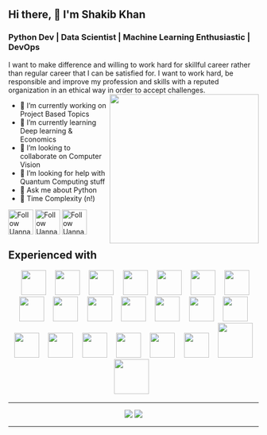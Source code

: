 ## Hi there, 👋  I'm Shakib Khan
### Python Dev | Data Scientist |  Machine Learning Enthusiastic | DevOps 

<!-- **uannabi/uannabi** is a ✨ _special_ ✨ repository because its `README.md` (this file) appears on your GitHub profile. & I’ve completed my graduation from CSE year of 2016. -->
<!-- [ada-asia](https://ada-asia.com/)
🔭 I’m currently working on ...
🌱 I’m currently learning ...
👯 I’m looking to collaborate on ...
🤔 I’m looking for help with ...
💬 Ask me about ...
📫 How to reach me: ...
😄 Pronouns: ...
⚡ Fun fact: ...
- 📫 How to reach me: [zahid_sc@hotmail.fr](zahid_sc@hotmail.fr)
-->
I want to make difference and willing to work hard for skillful career rather than regular career that I can be satisfied for. I want to work hard, be responsible and improve my profession and skills with a reputed organization in an ethical way in order to accept challenges.
<br>
<img align="right" src="https://github.com/uannabi/-/blob/master/resource/HelloWorld.gif" width="300px"/>

- 🔭 I’m currently working on Project Based Topics
- 🌱 I’m currently learning Deep learning & Economics 
- 👯 I’m looking to collaborate on Computer Vision
- 🤔 I’m looking for help with Quantum Computing stuff<br>
- 💬 Ask me about Python
- 🔨 Time Complexity (n!)

[<img src="https://github.com/uannabi/-/blob/master/resource/social/facebook-ar21.svg" height="50em" align="center" alt="Follow Uannabi on Facebook"/>](https://www.facebook.com/khansakib66/)
[<img src="https://github.com/uannabi/-/blob/master/resource/social/linkedin-ar21.svg" height="50em" align="center" alt="Follow Uannabi on LinkedIn"/>](https://www.linkedin.com/in/sakibkhan66/) 
[<img src="https://github.com/uannabi/-/blob/master/resource/social/twitter-ar21.svg" height="50em" align="center" alt="Follow Uannabi on Twitter"/>](https://twitter.com/Sakib_kh_an)

## Experienced with 
<p align="center" >
<code> <img height="50" src="https://github.com/uannabi/-/blob/master/resource/python-icon.svg"> </code>
<code> <img height="50" src="https://github.com/uannabi/-/blob/master/resource/dj.svg"> </code>
<code> <img height="50" src="https://github.com/uannabi/-/blob/master/resource/jp.svg"> </code>
<code> <img height="50" src="https://github.com/uannabi/-/blob/master/resource/plot_ly-ar21.svg"> </code>
<code> <img height="50" src="https://github.com/uannabi/-/blob/master/resource/databricks.svg"> </code>
<code> <img height="50" src="https://github.com/uannabi/-/blob/master/resource/metabase.svg"> </code>
<code> <img height="50" src="https://github.com/uannabi/-/blob/master/resource/apple_xcode.svg"> </code>
<code> <img height="50" src="https://github.com/uannabi/-/blob/master/resource/docker-ar21.svg"> </code>
<code> <img height="50" src="https://github.com/uannabi/-/blob/master/resource/git.svg"> </code>
<code> <img height="50" src="https://github.com/uannabi/-/blob/master/resource/linux-ar21.svg"> </code>
<code> <img height="50" src="https://github.com/uannabi/-/blob/master/resource/other/apache_hadoop-ar21.svg"> </code>
<code> <img height="50" src="https://github.com/uannabi/-/blob/master/resource/other/cloudera-ar21.svg"> </code>
<code> <img height="50" src="https://github.com/uannabi/-/blob/master/resource/other/gdal-ar21.svg"> </code>
<code> <img height="50" src="https://github.com/uannabi/-/blob/master/resource/other/redis-ar21.svg"> </code>
<code> <img height="50" src="https://github.com/uannabi/-/blob/master/resource/other/mongodb-ar21.svg"> </code>
<code> <img height="50" src="https://github.com/uannabi/-/blob/master/resource/other/sqlite-ar21.svg"> </code>
<code> <img height="50" src="https://github.com/uannabi/-/blob/master/resource/other/mysql-ar21.svg"> </code>
<code> <img height="50" src="https://github.com/uannabi/-/blob/master/resource/other/postgresql-ar21.svg"> </code>
<code> <img height="50" src="https://github.com/uannabi/-/blob/master/resource/other/wordpress-ar21.svg"> </code>
<code> <img height="50" src="https://github.com/uannabi/-/blob/master/resource/other/surgesh-ar21.svg"> </code>
<code> <img height="70" src="https://github.com/uannabi/-/blob/master/resource/google_cloud-ar21.svg"> </code>
<code> <img height="70" src="https://github.com/uannabi/-/blob/master/resource/amazon_aws-ar21.svg"> </code>
</p>

<!--- 
###  
<p align="Center">
<code><img height="50" src="https://github.com/uannabi/-/blob/master/resource/google_appengine-ar21.svg"> </code>
<code><img height="50" src="https://github.com/uannabi/-/blob/master/resource/google_maps.svg"> </code>
<code><img height="50" src="https://github.com/uannabi/-/blob/master/resource/google_bigquery.svg"> </code>
<code><img height="50" src="https://github.com/uannabi/-/blob/master/resource/google_admob.svg"> </code>

<code> <img height="50" src="https://github.com/uannabi/-/blob/master/resource/scala.svg"> </code>
</p>
-->

<!--- 
### 

<p align="center">
<code> <img height="80" src="https://github.com/uannabi/-/blob/master/resource/awsN/ec2.svg"> </code>
<code> <img height="80" src="https://github.com/uannabi/-/blob/master/resource/awsN/emr.svg"> </code>
<code> <img height="80" src="https://github.com/uannabi/-/blob/master/resource/awsN/athena.svg"> </code>
<code> <img height="80" src="https://github.com/uannabi/-/blob/master/resource/awsN/c9.svg"> </code>
<code> <img height="80" src="https://github.com/uannabi/-/blob/master/resource/awsN/lambda.svg"> </code>
<code> <img height="80" src="https://github.com/uannabi/-/blob/master/resource/awsN/loadBalancer.svg"> </code>
<code> <img height="80" src="https://github.com/uannabi/-/blob/master/resource/awsN/rds.svg"> </code>
<code> <img height="80" src="https://github.com/uannabi/-/blob/master/resource/awsN/redis.svg"> </code>
<code> <img height="80" src="https://github.com/uannabi/-/blob/master/resource/awsN/redshift.svg"> </code>
<code> <img height="80" src="https://github.com/uannabi/-/blob/master/resource/awsN/sagemaker.svg"> </code>
<code> <img height="80" src="https://github.com/uannabi/-/blob/master/resource/awsN/rekognition.svg"> </code>
<code> <img height="80" src="https://github.com/uannabi/-/blob/master/resource/awsN/route53.svg"> </code>
<code> <img height="80" src="https://github.com/uannabi/-/blob/master/resource/awsN/s3.svg"> </code>
<code> <img height="80" src="https://github.com/uannabi/-/blob/master/resource/awsN/sns.svg"> </code>
<code> <img height="80" src="https://github.com/uannabi/-/blob/master/resource/awsN/sqs.svg"> </code>
<code> <img height="80" src="https://github.com/uannabi/-/blob/master/resource/awsN/vpc.svg"> </code>
<code> <img height="80" src="https://github.com/uannabi/-/blob/master/resource/awsN/cloudfront.svg"> </code>
<code> <img height="80" src="https://github.com/uannabi/-/blob/master/resource/awsN/cw.svg"> </code>
<code> <img height="80" src="https://github.com/uannabi/-/blob/master/resource/awsN/apigateway.svg"> </code>
<code> <img height="80" src="https://github.com/uannabi/-/blob/master/resource/awsN/lex.svg"> </code>
</p>
-->

<!-- 
<strong>🔭 you can start from here ...</strong>
-->
<!--
<a href="https://github.com/uannabi/SparkDataFrame"> <img src="https://github-readme-stats.vercel.app/api/pin/?username=uannabi&repo=SparkDataFrame" width=400> </a> 
<a href="https://github.com/uannabi/DesignPatterns"> <img src="https://github-readme-stats.vercel.app/api/pin/?username=uannabi&repo=DesignPatterns" width=400> </a> 
-->
<!-- - 😄 Pronouns: ...
- ⚡ Fun fact: ... -->
<hr>

<p align = "center">
  <img src = "https://github-readme-stats.vercel.app/api?username=Shakib-IO&show_icons=true&theme=tokyonight&line_height=27">
  <img src = "https://github-readme-stats.vercel.app/api/top-langs/?username=Shakib-IO&hide=css,java,html&theme=tokyonight">
</p>

<!--<p align="center">
<summary>:zap: Github Stats</summary>

<img src="https://github-readme-stats.codestackr.vercel.app/api?username=uannabi&show_icons=true" />
</p>

![Top Langs](https://github-readme-stats.vercel.app/api/top-langs/?username=regchiu&layout=compact&title_color=19F9D8&icon_color=19F9D8&bg_color=002B36&text_color=FFFFFF)
--->
-----
